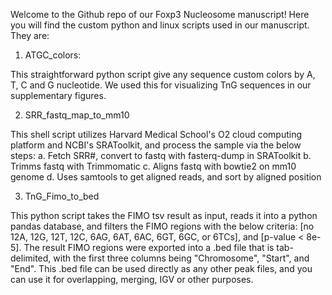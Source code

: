 Welcome to the Github repo of our Foxp3 Nucleosome manuscript! Here you will find the custom python and linux scripts used in our manuscript. They are:

1. ATGC_colors:

This straightforward python script give any sequence custom colors by A, T, C and G nucleotide. We used this for visualizing TnG sequences in our supplementary figures.

2. SRR_fastq_map_to_mm10

This shell script utilizes Harvard Medical School's O2 cloud computing platform and NCBI's SRAToolkit, and process the sample via the below steps:
  a. Fetch SRR#, convert to fastq with fasterq-dump in SRAToolkit
  b. Trimms fastq with Trimmomatic
  c. Aligns fastq with bowtie2 on mm10 genome
  d. Uses samtools to get aligned reads, and sort by aligned position

3. TnG_Fimo_to_bed

This python script takes the FIMO tsv result as input, reads it into a python pandas database, and filters the FIMO regions with the below criteria: [no 12A, 12G, 12T, 12C, 6AG, 6AT, 6AC, 6GT, 6GC, or 6TCs], and [p-value < 8e-5]. The result FIMO regions were exported into a .bed file that is tab-delimited, with the first three columns being "Chromosome", "Start", and "End". This .bed file can be used directly as any other peak files, and you can use it for overlapping, merging, IGV or other purposes.
